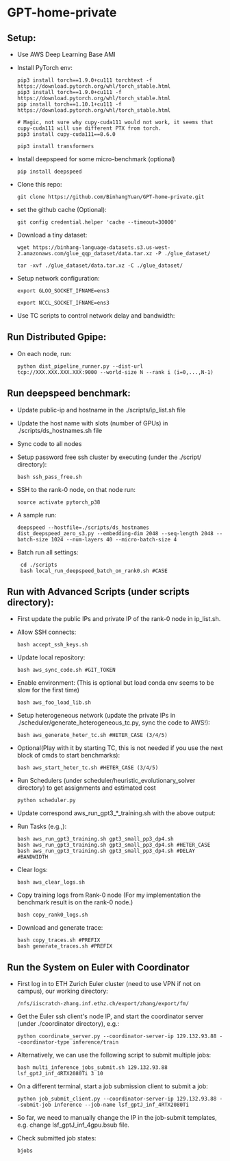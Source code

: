 # GPT-home-private

## Setup:

- Use AWS Deep Learning Base AMI


- Install PyTorch env: 

      pip3 install torch==1.9.0+cu111 torchtext -f https://download.pytorch.org/whl/torch_stable.html
      pip3 install torch==1.9.0+cu111 -f https://download.pytorch.org/whl/torch_stable.html
      pip install torch==1.10.1+cu111 -f https://download.pytorch.org/whl/torch_stable.html

      # Magic, not sure why cupy-cuda111 would not work, it seems that cupy-cuda111 will use different PTX from torch.
      pip3 install cupy-cuda111==8.6.0

      pip3 install transformers

- Install deepspeed for some micro-benchmark (optional)

      pip install deepspeed

- Clone this repo:
        
      git clone https://github.com/BinhangYuan/GPT-home-private.git

- set the github cache (Optional):

      git config credential.helper 'cache --timeout=30000'

- Download a tiny dataset:

      wget https://binhang-language-datasets.s3.us-west-2.amazonaws.com/glue_qqp_dataset/data.tar.xz -P ./glue_dataset/
      
      tar -xvf ./glue_dataset/data.tar.xz -C ./glue_dataset/

- Setup network configuration:

      export GLOO_SOCKET_IFNAME=ens3

      export NCCL_SOCKET_IFNAME=ens3


- Use TC scripts to control network delay and bandwidth:
  

## Run Distributed Gpipe:

- On each node, run:
      
      python dist_pipeline_runner.py --dist-url tcp://XXX.XXX.XXX.XXX:9000 --world-size N --rank i (i=0,...,N-1)



## Run deepspeed benchmark:

- Update public-ip and hostname in the ./scripts/ip_list.sh file

- Update the host name with slots (number of GPUs) in ./scripts/ds_hostnames.sh file

- Sync code to all nodes

- Setup password free ssh cluster by executing (under the ./script/ directory):

      bash ssh_pass_free.sh

- SSH to the rank-0 node, on that node run:

      source activate pytorch_p38

- A sample run:

      deepspeed --hostfile=./scripts/ds_hostnames dist_deepspeed_zero_s3.py --embedding-dim 2048 --seq-length 2048 --batch-size 1024 --num-layers 40 --micro-batch-size 4

- Batch run all settings:

       cd ./scripts
       bash local_run_deepspeed_batch_on_rank0.sh #CASE


  
## Run with Advanced Scripts (under scripts directory):

- First update the public IPs and private IP of the rank-0 node in ip_list.sh.

- Allow SSH connects: 

      bash accept_ssh_keys.sh

- Update local repository:

      bash aws_sync_code.sh #GIT_TOKEN
      
- Enable environment: (This is optional but load conda env seems to be slow for the first time)

      bash aws_foo_load_lib.sh

- Setup heterogeneous network (update the private IPs in ./scheduler/generate_heterogeneous_tc.py, sync the code to AWS!):

      bash aws_generate_heter_tc.sh #HETER_CASE (3/4/5)

- Optional(Play with it by starting TC, this is not needed if you use the next block of cmds to start benchmarks):

      bash aws_start_heter_tc.sh #HETER_CASE (3/4/5)

- Run Schedulers (under scheduler/heuristic_evolutionary_solver directory) to get assignments and estimated cost

      python scheduler.py

- Update correspond aws_run_gpt3_*_training.sh with the above output:
- Run Tasks (e.g.,):

      bash aws_run_gpt3_training.sh gpt3_small_pp3_dp4.sh
      bash aws_run_gpt3_training.sh gpt3_small_pp3_dp4.sh #HETER_CASE
      bash aws_run_gpt3_training.sh gpt3_small_pp3_dp4.sh #DELAY #BANDWIDTH


- Clear logs:

      bash aws_clear_logs.sh

- Copy training logs from Rank-0 node (For my implementation the benchmark result is on the rank-0 node.)

      bash copy_rank0_logs.sh

- Download and generate trace:

      bash copy_traces.sh #PREFIX
      bash generate_traces.sh #PREFIX

## Run the System on Euler with Coordinator

- First log in to ETH Zurich Euler cluster (need to use VPN if not on campus), our working directory:

      /nfs/iiscratch-zhang.inf.ethz.ch/export/zhang/export/fm/

- Get the Euler ssh client's node IP, and start the coordinator server (under ./coordinator directory), e.g.:

      python coordinate_server.py --coordinator-server-ip 129.132.93.88 --coordinator-type inference/train

- Alternatively, we can use the following script to submit multiple jobs:

      bash multi_inference_jobs_submit.sh 129.132.93.88 lsf_gptJ_inf_4RTX2080Ti 3 10

- On a different terminal, start a job submission client to submit a job:

      python job_submit_client.py --coordinator-server-ip 129.132.93.88 --submit-job inference --job-name lsf_gptJ_inf_4RTX2080Ti

- So far, we need to manually change the IP in the job-submit templates, e.g. change lsf_gptJ_inf_4gpu.bsub file.

- Check submitted job states:

      bjobs







